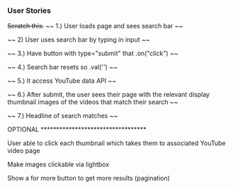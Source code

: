 ### User Stories
~~Scratch this.~~
~~ 1.) User loads page and sees search bar ~~ 

~~ 2) User uses search bar by typing in input ~~ 

~~  3.) Have button with type="submit" that .on("click") ~~ 

~~ 4.) Search bar resets so .val('') ~~ 

~~ 5.) It access YouTube data API ~~ 

~~ 6.) After submit, the user sees their page with the relevant display thumbnail images of the videos that match their search ~~ 

~~ 7.) Headline of search matches ~~ 

OPTIONAL **********************************

User able to click each thumbnail which takes them to associated YouTube video page

Make images clickable via lightbox

Show a for more button to get more results (pagination)
